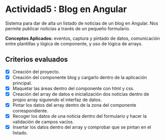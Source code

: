 # Actividad5 : Blog en Angular

Sistema para dar de alta un listado de noticias de un blog en Angular. Nos permite publicar noticias a través de un pequeño formulario.

**Conceptos Aplicados:** eventos, captura y pintado de datos, comunicación entre plantillas y lógica de componente, y uso de lógica de arrays.

## Criterios evaluados

- [x] Creación del proyecto.
- [x] Creación del componente blog y cargarlo dentro de la aplicación principal.
- [x] Maquetar las áreas dentro del componente con html y css.
- [x] Creación del array de datos e inicialización dos noticias dentro de propio array siguiendo el interfaz de datos.
- [x] Pintar los datos del array dentro de la zona del componente correspondiente.
- [x] Recoger los datos de una noticia dentro del formulario y hacer la validación de campos vacíos.
- [x] Insertar los datos dentro del array y comprobar que se pintan en el listado.
